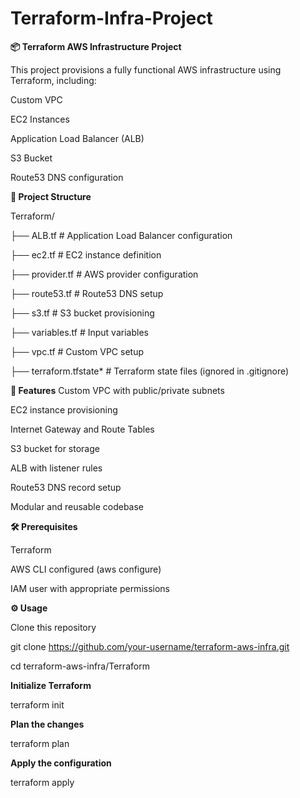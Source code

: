 # Terraform-Infra-Project

**📦 Terraform AWS Infrastructure Project**

This project provisions a fully functional AWS infrastructure using Terraform, including:

Custom VPC

EC2 Instances

Application Load Balancer (ALB)

S3 Bucket

Route53 DNS configuration




**📁 Project Structure**

Terraform/

├── ALB.tf                     # Application Load Balancer configuration

├── ec2.tf                     # EC2 instance definition

├── provider.tf                # AWS provider configuration

├── route53.tf                 # Route53 DNS setup

├── s3.tf                      # S3 bucket provisioning

├── variables.tf               # Input variables

├── vpc.tf                     # Custom VPC setup

├── terraform.tfstate*         # Terraform state files (ignored in .gitignore)


**🚀 Features**
Custom VPC with public/private subnets

EC2 instance provisioning

Internet Gateway and Route Tables

S3 bucket for storage

ALB with listener rules

Route53 DNS record setup

Modular and reusable codebase




**🛠 Prerequisites**

Terraform

AWS CLI configured (aws configure)

IAM user with appropriate permissions



**⚙️ Usage**

Clone this repository

git clone https://github.com/your-username/terraform-aws-infra.git

cd terraform-aws-infra/Terraform



**Initialize Terraform**

terraform init



**Plan the changes**

terraform plan



**Apply the configuration**

terraform apply

